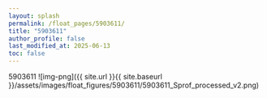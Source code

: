 ```yaml
---
layout: splash
permalink: /float_pages/5903611/
title: "5903611"
author_profile: false
last_modified_at: 2025-06-13
toc: false
---
```

 
5903611
![img-png]({{ site.url }}{{ site.baseurl }}/assets/images/float_figures/5903611/5903611_Sprof_processed_v2.png)